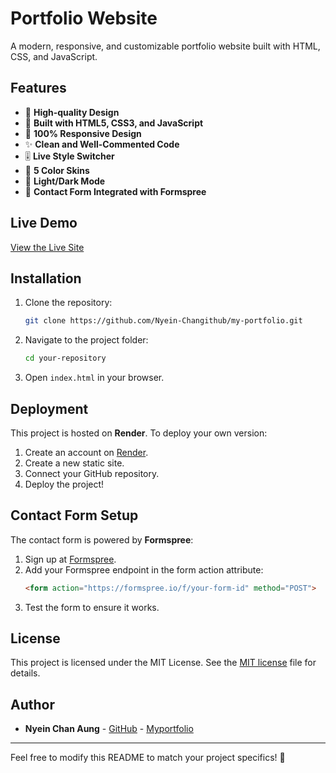 # Portfolio Website

A modern, responsive, and customizable portfolio website built with HTML, CSS, and JavaScript.

## Features

- 🎨 **High-quality Design**
- 🔧 **Built with HTML5, CSS3, and JavaScript**
- 📱 **100% Responsive Design**
- ✨ **Clean and Well-Commented Code**
- 🎚 **Live Style Switcher**
- 🎨 **5 Color Skins**
- 🌙 **Light/Dark Mode**
- 📩 **Contact Form Integrated with Formspree**

## Live Demo
[View the Live Site](https://myportfolio-sbtj.onrender.com/) 
## Installation

1. Clone the repository:
   ```sh
   git clone https://github.com/Nyein-Changithub/my-portfolio.git
   ```
2. Navigate to the project folder:
   ```sh
   cd your-repository
   ```
3. Open `index.html` in your browser.

## Deployment
This project is hosted on **Render**. To deploy your own version:

1. Create an account on [Render](https://render.com/).
2. Create a new static site.
3. Connect your GitHub repository.
4. Deploy the project!

## Contact Form Setup
The contact form is powered by **Formspree**:

1. Sign up at [Formspree](https://formspree.io/).
2. Add your Formspree endpoint in the form action attribute:
   ```html
   <form action="https://formspree.io/f/your-form-id" method="POST">
   ```
3. Test the form to ensure it works.

## License
This project is licensed under the MIT License. See the [MIT license](LICENSE) file for details.

## Author
- **Nyein Chan Aung** - [GitHub](https://github.com/Nyein-Changithub) - [Myportfolio](https://myportfolio-sbtj.onrender.com/)

---
Feel free to modify this README to match your project specifics! 🚀
